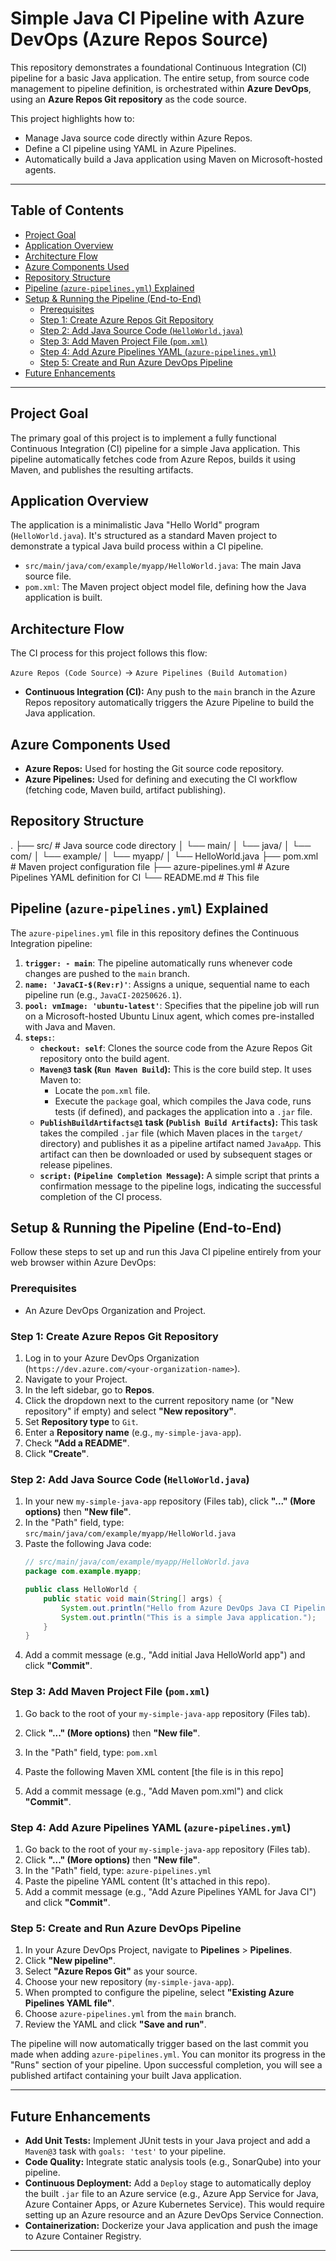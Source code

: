 # Simple Java CI Pipeline with Azure DevOps (Azure Repos Source)

This repository demonstrates a foundational Continuous Integration (CI) pipeline for a basic Java application. The entire setup, from source code management to pipeline definition, is orchestrated within **Azure DevOps**, using an **Azure Repos Git repository** as the code source.

This project highlights how to:
* Manage Java source code directly within Azure Repos.
* Define a CI pipeline using YAML in Azure Pipelines.
* Automatically build a Java application using Maven on Microsoft-hosted agents.

---

## Table of Contents

* [Project Goal](#project-goal)
* [Application Overview](#application-overview)
* [Architecture Flow](#architecture-flow)
* [Azure Components Used](#azure-components-used)
* [Repository Structure](#repository-structure)
* [Pipeline (`azure-pipelines.yml`) Explained](#pipeline-azure-pipelinesyml-explained)
* [Setup & Running the Pipeline (End-to-End)](#setup--running-the-pipeline-end-to-end)
    * [Prerequisites](#prerequisites)
    * [Step 1: Create Azure Repos Git Repository](#step-1-create-azure-repos-git-repository)
    * [Step 2: Add Java Source Code (`HelloWorld.java`)](#step-2-add-java-source-code-helloworldjava)
    * [Step 3: Add Maven Project File (`pom.xml`)](#step-3-add-maven-project-file-pomxml)
    * [Step 4: Add Azure Pipelines YAML (`azure-pipelines.yml`)](#step-4-add-azure-pipelines-yaml-azure-pipelinesyml)
    * [Step 5: Create and Run Azure DevOps Pipeline](#step-5-create-and-run-azure-devops-pipeline)
* [Future Enhancements](#future-enhancements)

---

## Project Goal

The primary goal of this project is to implement a fully functional Continuous Integration (CI) pipeline for a simple Java application. This pipeline automatically fetches code from Azure Repos, builds it using Maven, and publishes the resulting artifacts.

## Application Overview

The application is a minimalistic Java "Hello World" program (`HelloWorld.java`). It's structured as a standard Maven project to demonstrate a typical Java build process within a CI pipeline.

* `src/main/java/com/example/myapp/HelloWorld.java`: The main Java source file.
* `pom.xml`: The Maven project object model file, defining how the Java application is built.

## Architecture Flow

The CI process for this project follows this flow:

`Azure Repos (Code Source)` &rarr; `Azure Pipelines (Build Automation)`

* **Continuous Integration (CI):** Any push to the `main` branch in the Azure Repos repository automatically triggers the Azure Pipeline to build the Java application.

## Azure Components Used

* **Azure Repos:** Used for hosting the Git source code repository.
* **Azure Pipelines:** Used for defining and executing the CI workflow (fetching code, Maven build, artifact publishing).

## Repository Structure

.
├── src/                          # Java source code directory
│   └── main/
│       └── java/
│           └── com/
│               └── example/
│                   └── myapp/
│                       └── HelloWorld.java
├── pom.xml                       # Maven project configuration file
├── azure-pipelines.yml           # Azure Pipelines YAML definition for CI
└── README.md                     # This file


## Pipeline (`azure-pipelines.yml`) Explained

The `azure-pipelines.yml` file in this repository defines the Continuous Integration pipeline:

1.  **`trigger: - main`**: The pipeline automatically runs whenever code changes are pushed to the `main` branch.
2.  **`name: 'JavaCI-$(Rev:r)'`**: Assigns a unique, sequential name to each pipeline run (e.g., `JavaCI-20250626.1`).
3.  **`pool: vmImage: 'ubuntu-latest'`**: Specifies that the pipeline job will run on a Microsoft-hosted Ubuntu Linux agent, which comes pre-installed with Java and Maven.
4.  **`steps:`**:
    * **`checkout: self`**: Clones the source code from the Azure Repos Git repository onto the build agent.
    * **`Maven@3` task (`Run Maven Build`):** This is the core build step. It uses Maven to:
        * Locate the `pom.xml` file.
        * Execute the `package` goal, which compiles the Java code, runs tests (if defined), and packages the application into a `.jar` file.
    * **`PublishBuildArtifacts@1` task (`Publish Build Artifacts`):** This task takes the compiled `.jar` file (which Maven places in the `target/` directory) and publishes it as a pipeline artifact named `JavaApp`. This artifact can then be downloaded or used by subsequent stages or release pipelines.
    * **`script:` (`Pipeline Completion Message`):** A simple script that prints a confirmation message to the pipeline logs, indicating the successful completion of the CI process.

## Setup & Running the Pipeline (End-to-End)

Follow these steps to set up and run this Java CI pipeline entirely from your web browser within Azure DevOps:

### Prerequisites

* An Azure DevOps Organization and Project.

### Step 1: Create Azure Repos Git Repository

1.  Log in to your Azure DevOps Organization (`https://dev.azure.com/<your-organization-name>`).
2.  Navigate to your Project.
3.  In the left sidebar, go to **Repos**.
4.  Click the dropdown next to the current repository name (or "New repository" if empty) and select **"New repository"**.
5.  Set **Repository type** to `Git`.
6.  Enter a **Repository name** (e.g., `my-simple-java-app`).
7.  Check **"Add a README"**.
8.  Click **"Create"**.

### Step 2: Add Java Source Code (`HelloWorld.java`)

1.  In your new `my-simple-java-app` repository (Files tab), click **"..." (More options)** then **"New file"**.
2.  In the "Path" field, type: `src/main/java/com/example/myapp/HelloWorld.java`
3.  Paste the following Java code:
    ```java
    // src/main/java/com/example/myapp/HelloWorld.java
    package com.example.myapp;

    public class HelloWorld {
        public static void main(String[] args) {
            System.out.println("Hello from Azure DevOps Java CI Pipeline!");
            System.out.println("This is a simple Java application.");
        }
    }
    ```
4.  Add a commit message (e.g., "Add initial Java HelloWorld app") and click **"Commit"**.

### Step 3: Add Maven Project File (`pom.xml`)

1.  Go back to the root of your `my-simple-java-app` repository (Files tab).
2.  Click **"..." (More options)** then **"New file"**.
3.  In the "Path" field, type: `pom.xml`
4.  Paste the following Maven XML content [the file is in this repo]

5.  Add a commit message (e.g., "Add Maven pom.xml") and click **"Commit"**.

### Step 4: Add Azure Pipelines YAML (`azure-pipelines.yml`)

1.  Go back to the root of your `my-simple-java-app` repository (Files tab).
2.  Click **"..." (More options)** then **"New file"**.
3.  In the "Path" field, type: `azure-pipelines.yml`
4.  Paste the pipeline YAML content (It's attached in this repo).
5.  Add a commit message (e.g., "Add Azure Pipelines YAML for Java CI") and click **"Commit"**.

### Step 5: Create and Run Azure DevOps Pipeline

1.  In your Azure DevOps Project, navigate to **Pipelines** > **Pipelines**.
2.  Click **"New pipeline"**.
3.  Select **"Azure Repos Git"** as your source.
4.  Choose your new repository (`my-simple-java-app`).
5.  When prompted to configure the pipeline, select **"Existing Azure Pipelines YAML file"**.
6.  Choose `azure-pipelines.yml` from the `main` branch.
7.  Review the YAML and click **"Save and run"**.

The pipeline will now automatically trigger based on the last commit you made when adding `azure-pipelines.yml`. You can monitor its progress in the "Runs" section of your pipeline. Upon successful completion, you will see a published artifact containing your built Java application.

---

## Future Enhancements

* **Add Unit Tests:** Implement JUnit tests in your Java project and add a `Maven@3` task with `goals: 'test'` to your pipeline.
* **Code Quality:** Integrate static analysis tools (e.g., SonarQube) into your pipeline.
* **Continuous Deployment:** Add a `Deploy` stage to automatically deploy the built `.jar` file to an Azure service (e.g., Azure App Service for Java, Azure Container Apps, or Azure Kubernetes Service). This would require setting up an Azure resource and an Azure DevOps Service Connection.
* **Containerization:** Dockerize your Java application and push the image to Azure Container Registry.

---
